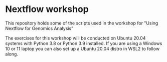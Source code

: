 # Nextflow workshop

This repository holds some of the scripts used in the workshop for "Using Nextflow for Genomics Analysis"

The exercises for this workshop will be conducted on Ubuntu 20.04 systems with Python 3.8 or Python 3.9 installed. If you are using a Windows 10 or 11 laptop you can also set up a Ubuntu 20.04 distro in WSL2 to follow along.


